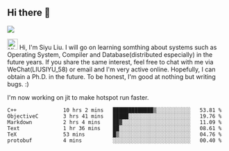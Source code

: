 


<!--
**liusy58/liusy58** is a ✨ _special_ ✨ repository because its `README.md` (this file) appears on your GitHub profile.

Here are some ideas to get you started:

- 🔭 I’m currently working on ...
- 🌱 I’m currently learning ...
- 👯 I’m looking to collaborate on ...
- 🤔 I’m looking for help with ...
- 💬 Ask me about ...
- 📫 How to reach me: ...
- 😄 Pronouns: ...
- ⚡ Fun fact: ...
-->
<!--
![](https://komarev.com/ghpvc/?username=liusy58&color=brightgreen&label=PROFILE+VIEWS)




- 🔭 I’m currently working on my .
- 📫 How to reach me:plz contact me by [email](liusy58@,ail2.sysu.edu.cn) or WeChat(LIUSIYU_58)
- 🏫 I'm an undergraduate in Sun-Yat-sen University majoring in the computer science. Expected to graduate in Spring 2021.
- 👯 I'm now interested in System such as OS, Compiler and Database. 
- 🤔 I’m looking for help with Database System.
-->

## Hi there 👋
![](https://komarev.com/ghpvc/?username=liusy58&color=brightgreen&label=PROFILE+VIEWS)


<img height="25" src='https://qpluspicture.oss-cn-beijing.aliyuncs.com/6LjjQA/Hi.gif' alt='Hi' width="24"/> Hi, I'm Siyu Liu. I will go on learning somthing about systems such as Operating System, Compiler and Database(distributed especially) in the future years. If you share the same interest, feel free to chat with me via WeChat(LIUSIYU_58) or email and I'm very active online. Hopefully, I can obtain a Ph.D. in the future. To be honest, I'm good at nothing but writing bugs. :)
<p></p>

I'm now working on jit to make hotspot run faster.



 <!--START_SECTION:waka-->

```text
C++               10 hrs 2 mins   █████████████▒░░░░░░░░░░░   53.81 %
ObjectiveC        3 hrs 41 mins   █████░░░░░░░░░░░░░░░░░░░░   19.76 %
Markdown          2 hrs 4 mins    ██▓░░░░░░░░░░░░░░░░░░░░░░   11.09 %
Text              1 hr 36 mins    ██░░░░░░░░░░░░░░░░░░░░░░░   08.61 %
TeX               53 mins         █▒░░░░░░░░░░░░░░░░░░░░░░░   04.76 %
protobuf          4 mins          ░░░░░░░░░░░░░░░░░░░░░░░░░   00.40 %
```

<!--END_SECTION:waka-->
